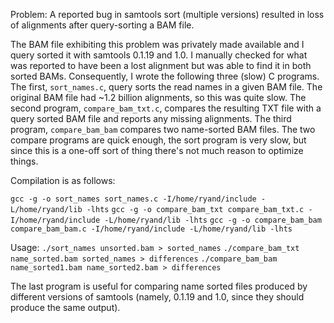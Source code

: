 Problem: A reported bug in samtools sort (multiple versions) resulted in loss of alignments after query-sorting a BAM file.

The BAM file exhibiting this problem was privately made available and I query sorted it with samtools 0.1.19 and 1.0. I manually checked for what was reported to have been a lost alignment but was able to find it in both sorted BAMs. Consequently, I wrote the following three (slow) C programs. The first, `sort_names.c`, query sorts the read names in a given BAM file. The original BAM file had ~1.2 billion alignments, so this was quite slow. The second program, `compare_bam_txt.c`, compares the resulting TXT file with a query sorted BAM file and reports any missing alignments. The third program, `compare_bam_bam` compares two name-sorted BAM files. The two compare programs are quick enough, the sort program is very slow, but since this is a one-off sort of thing there's not much reason to optimize things.

Compilation is as follows:

`gcc -g -o sort_names sort_names.c -I/home/ryand/include -L/home/ryand/lib -lhts`
`gcc -g -o compare_bam_txt compare_bam_txt.c -I/home/ryand/include -L/home/ryand/lib -lhts`
`gcc -g -o compare_bam_bam compare_bam_bam.c -I/home/ryand/include -L/home/ryand/lib -lhts`

Usage:
`./sort_names unsorted.bam > sorted_names`
`./compare_bam_txt name_sorted.bam sorted_names > differences`
`./compare_bam_bam name_sorted1.bam name_sorted2.bam > differences`

The last program is useful for comparing name sorted files produced by different versions of samtools (namely, 0.1.19 and 1.0, since they should produce the same output).
